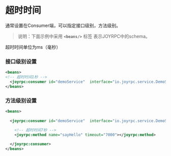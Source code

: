 超时时间
==
通常设置在Consumer端，可以指定接口级别，方法级别。
>说明：下面示例中采用  **`<beans/>`** 标签 表示JOYRPC中的schema。

超时时间单位为ms（毫秒）

### 接口级别设置
  ```xml
  <beans>
  <!-- 超时时间1秒 -->
    <joyrpc:consumer id="demoService"  interface="io.joyrpc.service.DemoService" alias="joyrpc-demo" timeout="1000"></jsf:consumer>
  </beans>
  ```

### 方法级别设置
  ```xml
  <beans>
      
    <joyrpc:consumer id="demoService"  interface="io.joyrpc.service.DemoService" alias="joyrpc-demo">
  
      <!-- 超时时间7秒 -->
      <joyrpc:method name="sayHello" timeout="7000"></joyrpc:method>
      
    </joyrpc:consumer>
  </beans>
  ```
